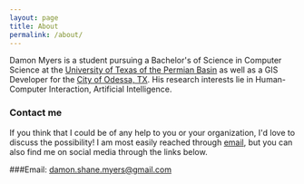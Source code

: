 ```yaml
---
layout: page
title: About
permalink: /about/
---
```


Damon Myers is a student pursuing a Bachelor's of Science in Computer Science at the [University of Texas of the Permian Basin](http://www.utpb.edu) as well as a GIS Developer for the [City of Odessa, TX](http://odessa-tx.gov). His research interests lie in Human-Computer Interaction, Artificial Intelligence.

### Contact me
If you think that I could be of any help to you or your organization, I'd love to discuss the possibility! I am most easily reached through [email](mailto:damon.shane.myers@gmail.com), but you can also find me on social media through the links below.

###Email: 
[damon.shane.myers@gmail.com](mailto:damon.shane.myers@gmail.com)